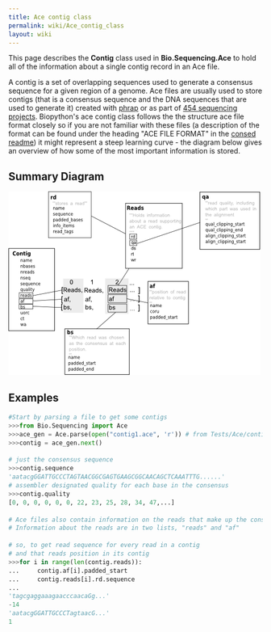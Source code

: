 ```yaml
---
title: Ace contig class
permalink: wiki/Ace_contig_class
layout: wiki
---
```


This page describes the **Contig** class used in **Bio.Sequencing.Ace**
to hold all of the information about a single contig record in an Ace
file.

A contig is a set of overlapping sequences used to generate a consensus
sequence for a given region of a genome. Ace files are usually used to
store contigs (that is a consensus sequence and the DNA sequences that
are used to generate it) created with
[phrap](http://www.phrap.org/phredphrapconsed.html) or as part of [454
sequencing projects](http://en.wikipedia.org/wiki/454_Life_Sciences).
Biopython's ace contig class follows the the structure ace file format
closely so if you are not familiar with these files (a description of
the format can be found under the heading "ACE FILE FORMAT" in the
[consed
readme](http://bozeman.mbt.washington.edu/consed/distributions/README.14.0.txt))
it might represent a steep learning curve - the diagram below gives an
overview of how some of the most important information is stored.

Summary Diagram
---------------

![](Contig_class.png "Contig_class.png")

Examples
--------

``` python
#Start by parsing a file to get some contigs 
>>>from Bio.Sequencing import Ace
>>>ace_gen = Ace.parse(open("contig1.ace", 'r')) # from Tests/Ace/contig1.ace
>>>contig = ace_gen.next()

# just the consensus sequence
>>>contig.sequence
'aatacgGGATTGCCCTAGTAACGGCGAGTGAAGCGGCAACAGCTCAAATTTG......'
# assembler designated quality for each base in the consensus
>>>contig.quality
[0, 0, 0, 0, 0, 0, 22, 23, 25, 28, 34, 47,...]

# Ace files also contain information on the reads that make up the consensus.
# Information about the reads are in two lists, "reads" and "af"

# so, to get read sequence for every read in a contig
# and that reads position in its contig
>>>for i in range(len(contig.reads)):               
...     contig.af[i].padded_start           
...     contig.reads[i].rd.sequence
...                                
'tagcgaggaaagaacccaacaGg...'
-14  
'aatacgGGATTGCCCTagtaacG...'
1
```
